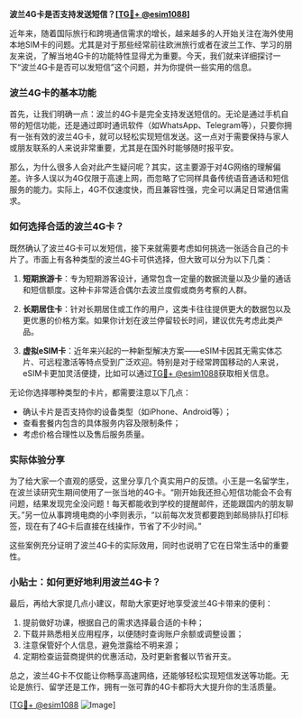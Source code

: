 **波兰4G卡是否支持发送短信？[[TG💪+ @esim1088](https://t.me/s/esim1088)]**

近年来，随着国际旅行和跨境通信需求的增长，越来越多的人开始关注在海外使用本地SIM卡的问题。尤其是对于那些经常前往欧洲旅行或者在波兰工作、学习的朋友来说，了解当地4G卡的功能特性显得尤为重要。今天，我们就来详细探讨一下“波兰4G卡是否可以发短信”这个问题，并为你提供一些实用的信息。

### 波兰4G卡的基本功能

首先，让我们明确一点：波兰的4G卡是完全支持发送短信的。无论是通过手机自带的短信功能，还是通过即时通讯软件（如WhatsApp、Telegram等），只要你拥有一张有效的波兰4G卡，就可以轻松实现短信发送。这一点对于需要保持与家人或朋友联系的人来说非常重要，尤其是在国外时能够随时报平安。

那么，为什么很多人会对此产生疑问呢？其实，这主要源于对4G网络的理解偏差。许多人误以为4G仅限于高速上网，而忽略了它同样具备传统语音通话和短信服务的能力。实际上，4G不仅速度快，而且兼容性强，完全可以满足日常通信需求。

### 如何选择合适的波兰4G卡？

既然确认了波兰4G卡可以发短信，接下来就需要考虑如何挑选一张适合自己的卡片了。市面上有各种类型的波兰4G卡可供选择，但大致可以分为以下几类：

1. **短期旅游卡**：专为短期游客设计，通常包含一定量的数据流量以及少量的通话和短信额度。这种卡非常适合偶尔去波兰度假或商务考察的人群。
   
2. **长期居住卡**：针对长期居住或工作的用户，这类卡往往提供更大的数据包以及更优惠的价格方案。如果你计划在波兰停留较长时间，建议优先考虑此类产品。

3. **虚拟eSIM卡**：近年来兴起的一种新型解决方案——eSIM卡因其无需实体芯片、可远程激活等特点受到广泛欢迎。特别是对于经常跨国移动的人来说，eSIM卡更加灵活便捷，比如可以通过[TG💪+ @esim1088](https://t.me/s/esim1088)获取相关信息。

无论你选择哪种类型的卡片，都需要注意以下几点：
- 确认卡片是否支持你的设备类型（如iPhone、Android等）；
- 查看套餐内包含的具体服务内容及限制条件；
- 考虑价格合理性以及售后服务质量。

### 实际体验分享

为了给大家一个直观的感受，这里分享几个真实用户的反馈。小王是一名留学生，在波兰读研究生期间使用了一张当地的4G卡。“刚开始我还担心短信功能会不会有问题，结果发现完全没问题！每天都能收到学校的提醒邮件，还能跟国内的朋友聊天。”另一位从事跨境电商的小李则表示，“以前每次发货都要跑到邮局排队打印标签，现在有了4G卡后直接在线操作，节省了不少时间。”

这些案例充分证明了波兰4G卡的实际效用，同时也说明了它在日常生活中的重要性。

### 小贴士：如何更好地利用波兰4G卡？

最后，再给大家提几点小建议，帮助大家更好地享受波兰4G卡带来的便利：

1. 提前做好功课，根据自己的需求选择最合适的卡种；
2. 下载并熟悉相关应用程序，以便随时查询账户余额或调整设置；
3. 注意保管好个人信息，避免泄露给不明来源；
4. 定期检查运营商提供的优惠活动，及时更新套餐以节省开支。

总之，波兰4G卡不仅能让你畅享高速网络，还能够轻松实现短信发送等功能。无论是旅行、留学还是工作，拥有一张可靠的4G卡都将大大提升你的生活质量。

[[TG💪+ @esim1088](https://t.me/s/esim1088) ![Image](https://i.postimg.cc/4NQfJmqS/Snipaste-2025-05-13-00-14-12.png)]